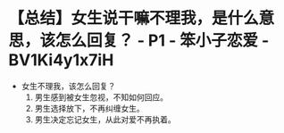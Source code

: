 # 【总结】女生说干嘛不理我，是什么意思，该怎么回复？ - P1 - 笨小子恋爱 - BV1Ki4y1x7iH

-   女生不理我，该怎么回复？
    1.  男生感到被女生忽视，不知如何回应。
    2.  男生选择放下，不再纠缠女生。
    3.  男生决定忘记女生，从此对爱不再执着。